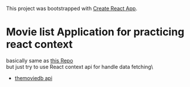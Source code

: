 This project was bootstrapped with [Create React App](https://github.com/facebook/create-react-app).
# Movie list Application for practicing react context
basically same as [this Repo](https://github.com/kelvin9314/react-redux-saga-movie-list)  
but just try to use React context api for handle data fetching\


- [themoviedb api](https://www.themoviedb.org/documentation/api)